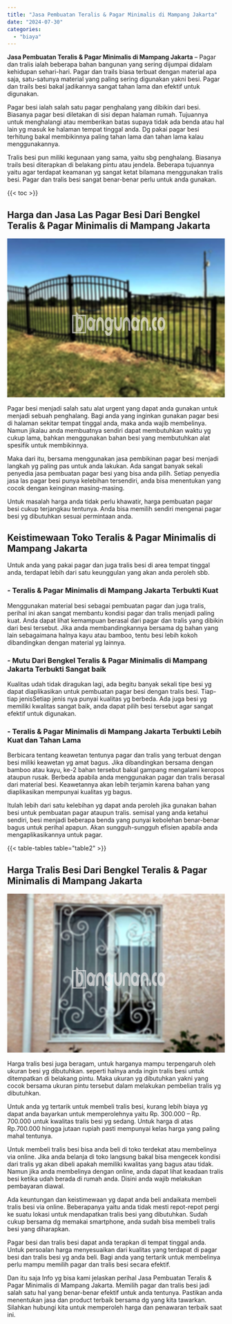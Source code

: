```yaml
---
title: "Jasa Pembuatan Teralis & Pagar Minimalis di Mampang Jakarta"
date: "2024-07-30"
categories: 
  - "biaya"
---
```


**Jasa Pembuatan Teralis & Pagar Minimalis di Mampang Jakarta** – Pagar dan tralis ialah beberapa bahan bangunan yang sering dijumpai didalam kehidupan sehari-hari. Pagar dan trails biasa terbuat dengan material apa saja, satu-satunya material yang paling sering digunakan yakni besi. Pagar dan trails besi bakal jadikannya sangat tahan lama dan efektif untuk digunakan.

Pagar besi ialah salah satu pagar penghalang yang dibikin dari besi. Biasanya pagar besi diletakan di sisi depan halaman rumah. Tujuannya untuk menghalangi atau memberikan batas supaya tidak ada benda atau hal lain yg masuk ke halaman tempat tinggal anda. Dg pakai pagar besi terhitung bakal membikinnya paling tahan lama dan tahan lama kalau menggunakannya.

Tralis besi pun miliki kegunaan yang sama, yaitu sbg penghalang. Biasanya trails besi diterapkan di belakang pintu atau jendela. Beberapa tujuannya yaitu agar terdapat keamanan yg sangat ketat bilamana menggunakan tralis besi. Pagar dan tralis besi sangat benar-benar perlu untuk anda gunakan.

{{< toc >}}

## Harga dan Jasa Las Pagar Besi Dari Bengkel Teralis & Pagar Minimalis di Mampang Jakarta

![Jasa Pembuatan Teralis & Pagar Minimalis di Mampang Jakarta](/images/pagar-minimalis-murah-02.png)

Pagar besi menjadi salah satu alat urgent yang dapat anda gunakan untuk menjadi sebuah penghalang. Bagi anda yang inginkan gunakan pagar besi di halaman sekitar tempat tinggal anda, maka anda wajib membelinya. Namun jikalau anda membuatnya sendiri dapat membutuhkan waktu yg cukup lama, bahkan menggunakan bahan besi yang membutuhkan alat spesifik untuk membikinnya.

Maka dari itu, bersama menggunakan jasa pembikinan pagar besi menjadi langkah yg paling pas untuk anda lakukan. Ada sangat banyak sekali penyedia jasa pembuatan pagar besi yang bisa anda pilih. Setiap penyedia jasa las pagar besi punya kelebihan tersendiri, anda bisa menentukan yang cocok dengan keinginan masing-masing.

Untuk masalah harga anda tidak perlu khawatir, harga pembuatan pagar besi cukup terjangkau tentunya. Anda bisa memilih sendiri mengenai pagar besi yg dibutuhkan sesuai permintaan anda.

## Keistimewaan Toko Teralis & Pagar Minimalis di Mampang Jakarta

Untuk anda yang pakai pagar dan juga tralis besi di area tempat tinggal anda, terdapat lebih dari satu keunggulan yang akan anda peroleh sbb.

### \- Teralis & Pagar Minimalis di Mampang Jakarta Terbukti Kuat

Menggunakan material besi sebagai pembuatan pagar dan juga tralis, perihal ini akan sangat membantu kondisi pagar dan tralis menjadi paling kuat. Anda dapat lihat kemampuan berasal dari pagar dan tralis yang dibikin dari besi tersebut. Jika anda membandingkannya bersama dg bahan yang lain sebagaimana halnya kayu atau bamboo, tentu besi lebih kokoh dibandingkan dengan material yg lainnya.

### \- Mutu Dari Bengkel Teralis & Pagar Minimalis di Mampang Jakarta Terbukti Sangat baik

Kualitas udah tidak diragukan lagi, ada begitu banyak sekali tipe besi yg dapat diaplikasikan untuk pembuatan pagar besi dengan tralis besi. Tiap-tiap jenisSetiap jenis nya punyai kualitas yg berbeda. Ada juga besi yg memiliki kwalitas sangat baik, anda dapat pilih besi tersebut agar sangat efektif untuk digunakan.

### \- Teralis & Pagar Minimalis di Mampang Jakarta Terbukti Lebih Kuat dan Tahan Lama

Berbicara tentang keawetan tentunya pagar dan tralis yang terbuat dengan besi miliki keawetan yg amat bagus. Jika dibandingkan bersama dengan bamboo atau kayu, ke-2 bahan tersebut bakal gampang mengalami keropos ataupun rusak. Berbeda apabila anda menggunakan pagar dan tralis berasal dari material besi. Keawetannya akan lebih terjamin karena bahan yang diaplikasikan mempunyai kualitas yg bagus.

Itulah lebih dari satu kelebihan yg dapat anda peroleh jika gunakan bahan besi untuk pembuatan pagar ataupun tralis. semisal yang anda ketahui sendiri, besi menjadi beberapa benda yang punyai kebolehan benar-benar bagus untuk perihal apapun. Akan sungguh-sungguh efisien apabila anda mengaplikasikannya untuk pagar.

{{< table-tables table="table2" >}}

## Harga Tralis Besi Dari Bengkel Teralis & Pagar Minimalis di Mampang Jakarta

![Jasa Pembuatan Teralis & Pagar Minimalis di Mampang Jakarta](/images/teralis-minimalis-murah-32.png)

Harga tralis besi juga beragam, untuk harganya mampu terpengaruh oleh ukuran besi yg dibutuhkan. seperti halnya anda ingin tralis besi untuk ditempatkan di belakang pintu. Maka ukuran yg dibutuhkan yakni yang cocok bersama ukuran pintu tersebut dalam melakukan pembelian tralis yg dibutuhkan.

Untuk anda yg tertarik untuk membeli tralis besi, kurang lebih biaya yg dapat anda bayarkan untuk memperolehnya yaitu Rp. 300.000 – Rp. 700.000 untuk kwalitas tralis besi yg sedang. Untuk harga di atas Rp.700.000 hingga jutaan rupiah pasti mempunyai kelas harga yang paling mahal tentunya.

Untuk membeli tralis besi bisa anda beli di toko terdekat atau membelinya via online. Jika anda belanja di toko langsung bakal bisa mengecek kondisi dari tralis yg akan dibeli apakah memiliki kwalitas yang bagus atau tidak. Namun jika anda membelinya dengan online, anda dapat lihat keadaan tralis besi ketika udah berada di rumah anda. Disini anda wajib melakukan pembayaran diawal.

Ada keuntungan dan keistimewaan yg dapat anda beli andaikata membeli tralis besi via online. Beberapanya yaitu anda tidak mesti repot-repot pergi ke suatu lokasi untuk mendapatkan tralis besi yang dibutuhkan. Sudah cukup bersama dg memakai smartphone, anda sudah bisa membeli tralis besi yang diharapkan.

Pagar besi dan tralis besi dapat anda terapkan di tempat tinggal anda. Untuk persoalan harga menyesuaikan dari kualitas yang terdapat di pagar besi dan tralis besi yg anda beli. Bagi anda yang tertarik untuk membelinya perlu mampu memilih pagar dan tralis besi secara efektif.

Dan itu saja Info yg bisa kami jelaskan perihal Jasa Pembuatan Teralis & Pagar Minimalis di Mampang Jakarta. Memilih pagar dan tralis besi jadi salah satu hal yang benar-benar efektif untuk anda tentunya. Pastikan anda menentukan jasa dan product terbaik bersama dg yang kita tawarkan. Silahkan hubungi kita untuk memperoleh harga dan penawaran terbaik saat ini.
